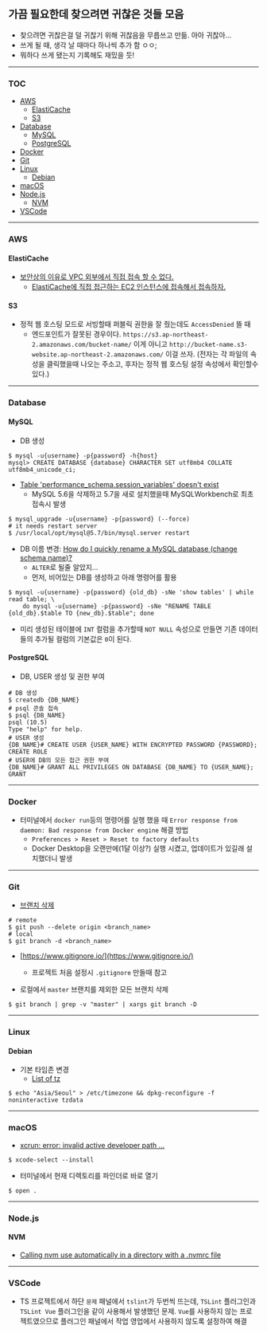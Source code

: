 ## 가끔 필요한데 찾으려면 귀찮은 것들 모음

- 찾으려면 귀찮은걸 덜 귀찮기 위해 귀찮음을 무릅쓰고 만듦. 아아 귀찮아...
- 쓰게 될 때, 생각 날 때마다 하나씩 추가 함 ㅇㅇ;
- 뭐하다 쓰게 됐는지 기록해도 재밌을 듯!

---

### TOC
- [AWS](#aws)
  - [ElastiCache](#elasticache)
  - [S3](#s3)
- [Database](#database)
  - [MySQL](#mysql)
  - [PostgreSQL](#postgresql)
- [Docker](#docker)
- [Git](#git)
- [Linux](#linux)
  - [Debian](#debian)
- [macOS](#macos)
- [Node.js](#nodejs)
  - [NVM]($nvm)
- [VSCode](#vscode)

---

### AWS

#### ElastiCache
- [보안상의 이유로 VPC 외부에서 직접 접속 할 수 없다.](https://aws.amazon.com/ko/elasticache/faqs/)
  - [ElastiCache에 직접 접근하는 EC2 인스턴스에 접속해서 접속하자.](https://docs.aws.amazon.com/ko_kr/AmazonElastiCache/latest/red-ug/GettingStarted.ConnectToCacheNode.html)

#### S3
- 정적 웹 호스팅 모드로 서빙할때 퍼블릭 권한을 잘 줬는데도 `AccessDenied` 뜰 때
  - 엔드포인트가 잘못된 경우이다. `https://s3.ap-northeast-2.amazonaws.com/bucket-name/` 이게 아니고 `http://bucket-name.s3-website.ap-northeast-2.amazonaws.com/` 이걸 쓰자. (전자는 각 파일의 속성을 클릭했을때 나오는 주소고, 후자는 정적 웹 호스팅 설정 속성에서 확인할수 있다.)

---

### Database

#### MySQL
- DB 생성
```shell
$ mysql -u{username} -p{password} -h{host}
mysql> CREATE DATABASE {database} CHARACTER SET utf8mb4 COLLATE utf8mb4_unicode_ci;
```

- [Table 'performance_schema.session_variables' doesn't exist](https://stackoverflow.com/a/33481982/3242865)
  - MySQL 5.6을 삭제하고 5.7을 새로 설치했을때 MySQLWorkbench로 최초 접속시 발생
```shell
$ mysql_upgrade -u{username} -p{password} (--force)
# it needs restart server
$ /usr/local/opt/mysql@5.7/bin/mysql.server restart
```

- DB 이름 변경: [How do I quickly rename a MySQL database (change schema name)?](https://stackoverflow.com/a/2298602/3242865)
  - `ALTER`로 될줄 알았지...
  - 먼저, 비어있는 DB를 생성하고 아래 명령어를 활용
```shell
$ mysql -u{username} -p{password} {old_db} -sNe 'show tables' | while read table; \ 
    do mysql -u{username} -p{password} -sNe "RENAME TABLE {old_db}.$table TO {new_db}.$table"; done
```

- 미리 생성된 테이블에 `INT` 컬럼을 추가할때 `NOT NULL` 속성으로 만들면 기존 데이터들의 추가될 컬럼의 기본값은 `0`이 된다.


#### PostgreSQL
- DB, USER 생성 및 권한 부여
```shell
# DB 생성
$ createdb {DB_NAME}
# psql 콘솔 접속
$ psql {DB_NAME}
psql (10.5)
Type "help" for help.
# USER 생성
{DB_NAME}# CREATE USER {USER_NAME} WITH ENCRYPTED PASSWORD {PASSWORD};
CREATE ROLE
# USER에 DB의 모든 접근 권한 부여
{DB_NAME}# GRANT ALL PRIVILEGES ON DATABASE {DB_NAME} TO {USER_NAME};
GRANT
```

---

### Docker
- 터미널에서 `docker run`등의 명령어를 실행 했을 때 `Error response from daemon: Bad response from Docker engine` 해결 방법
  - `Preferences > Reset > Reset to factory defaults`
  - Docker Desktop을 오랜만에(1달 이상?) 실행 시켰고, 업데이트가 있길래 설치했더니 발생

---


### Git
- [브랜치 삭제](https://stackoverflow.com/questions/2003505/how-do-i-delete-a-git-branch-both-locally-and-remotely)
```shell
# remote
$ git push --delete origin <branch_name>
# local
$ git branch -d <branch_name>
```

- [https://www.gitignore.io/](https://www.gitignore.io/)
  - 프로젝트 처음 설정시 `.gitignore` 만들때 참고

- 로컬에서 `master` 브랜치를 제외한 모든 브랜치 삭제
```shell
$ git branch | grep -v "master" | xargs git branch -D
```

---

### Linux
#### Debian
- 기본 타임존 변경
  - [List of tz](https://en.wikipedia.org/wiki/List_of_tz_database_time_zones)
```shell
$ echo "Asia/Seoul" > /etc/timezone && dpkg-reconfigure -f noninteractive tzdata
```

---

### macOS
- [xcrun: error: invalid active developer path ...](https://apple.stackexchange.com/a/254381)
```shell
$ xcode-select --install
```
- 터미널에서 현재 디렉토리를 파인더로 바로 열기
```shell
$ open .
```

---

### Node.js
#### NVM
- [Calling nvm use automatically in a directory with a .nvmrc file](https://github.com/creationix/nvm#calling-nvm-use-automatically-in-a-directory-with-a-nvmrc-file)

---

### VSCode
- TS 프로젝트에서 하단 `문제` 패널에서 `tslint`가 두번씩 뜨는데, `TSLint` 플러그인과 `TSLint Vue` 플러그인을 같이 사용해서 발생했던 문제. `Vue`를 사용하지 않는 프로젝트였으므로 플러그인 패널에서 작업 영업에서 사용하지 않도록 설정하여 해결

